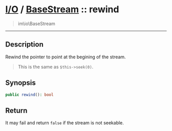 # [I/O](io.md) / [BaseStream](io-BaseStream.md) :: rewind
 > im\io\BaseStream
____

## Description
Rewind the pointer to point at the begining of the stream.

 > This is the same as `$this->seek(0)`.  

## Synopsis
```php
public rewind(): bool
```

## Return
It may fail and return `false` if the stream is not seekable.
